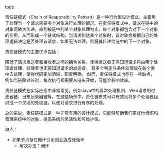 todo


责任链模式（Chain of Responsibility Pattern）是一种行为型设计模式，主要用于处理当一个请求需要多个对象进行处理的情况。在责任链模式中，请求在链中的对象间依次传递，直到被链中的某个对象处理为止。每个对象都包含对下一个对象的引用，从而形成一个链式结构。当请求到达某个对象时，该对象会根据自己的处理逻辑决定是否处理该请求，如果无法处理，则将其传递给链中的下一个对象。

责任链模式的主要优点包括：

降低了请求发送者和接收者之间的耦合关系，使得发送者无需知道请求将由哪个处理者处理，处理者也无需知道请求的发送者。
将多个判定与条件处理放在各个类中去处理，使得代码更加清晰，职责明确。
然而，责任链模式也存在一些缺点，例如当链路过长时，每次执行都需要从链头开始，可能会影响效率。

责任链模式在实际应用中非常常见，例如Java中的异常处理机制、Web请求的过滤器链、日志记录器链等。在这些场景中，责任链模式可以有效地将多个处理者组织成一个灵活的处理链，以便对请求进行有序的处理。

总的来说，责任链模式是一种非常有用的设计模式，它能够帮助我们更好地组织和管理系统中的对象，提高系统的灵活性和可维护性。



缺点：
- 如果节点存在循环引用则会造成死循环
  - 解决办法：闭环
